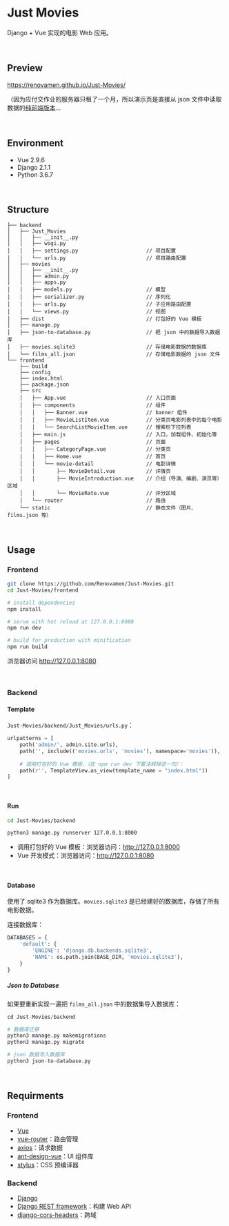 # Just Movies

Django + Vue 实现的电影 Web 应用。

&nbsp;

## Preview

https://renovamen.github.io/Just-Movies/

（因为应付交作业的服务器只租了一个月，所以演示页是直接从 json 文件中读取数据的[纯前端版本](https://github.com/Renovamen/Just-Movies/tree/gh-pages/frontend-json)...



&nbsp;

## Environment

- Vue 2.9.6
- Django 2.1.1
- Python 3.6.7

&nbsp;

## Structure

```‘
├── backend
│   ├── Just_Movies
│   │   ├── __init__.py
│   │   ├── wsgi.py
│   │   ├── settings.py                      // 项目配置
│   │   └── urls.py                          // 项目路由配置
│   ├── movies
│   │   ├── __init__.py
│   │   ├── admin.py
│   │   ├── apps.py
│   │   ├── models.py                        // 模型
│   │   ├── serializer.py                    // 序列化
│   │   ├── urls.py                          // 子应用路由配置
│   │   └── views.py                         // 视图
│   ├── dist                                 // 打包好的 Vue 模板
│   ├── manage.py
│   ├── json-to-database.py                  // 把 json 中的数据导入数据库
│   ├── movies.sqlite3                       // 存储电影数据的数据库
│   └── films_all.json                       // 存储电影数据的 json 文件
└── frontend
    ├── build
    ├── config
    ├── index.html
    ├── package.json
    ├── src
    │   ├── App.vue                          // 入口页面
    │   ├── components                       // 组件
    │   │   ├── Banner.vue                   // banner 组件
    │   │   ├── MovieListItem.vue            // 分类页电影列表中的每个电影
    │   │   └── SearchListMovieItem.vue      // 搜索栏下拉列表
    │   ├── main.js                          // 入口，加载组件、初始化等
    │   ├── pages                            // 页面
    │   │   ├── CategoryPage.vue             // 分类页
    │   │   ├── Home.vue                     // 首页
    │   │   └── movie-detail                 // 电影详情
    │   │       ├── MovieDetail.vue          // 详情页
    │   │       ├── MovieIntroduction.vue    // 介绍（导演、编剧、演员等）区域
    │   │       └── MovieRate.vue            // 评分区域
    │   └── router                           // 路由
    └── static                               // 静态文件（图片、films.json 等）
```



&nbsp;

## Usage

### Frontend

```bash
git clone https://github.com/Renovamen/Just-Movies.git
cd Just-Movies/frontend

# install dependencies
npm install

# serve with hot reload at 127.0.0.1:8080
npm run dev

# build for production with minification
npm run build
```

浏览器访问 http://127.0.0.1:8080

&nbsp;

### Backend

#### Template

`Just-Movies/backend/Just_Movies/urls.py`：

```python
urlpatterns = [
    path('admin/', admin.site.urls),
    path('', include(('movies.urls', 'movies'), namespace='movies')),
  
    # 调用打包好的 Vue 模板，（在 npm run dev 下要注释掉这一句）：
    path(r'', TemplateView.as_view(template_name = "index.html"))
]
```

&nbsp;

#### Run

```bash
cd Just-Movies/backend

python3 manage.py runserver 127.0.0.1:8000
```

- 调用打包好的 Vue 模板：浏览器访问：http://127.0.0.1:8000
- Vue 开发模式：浏览器访问：http://127.0.0.1:8080

&nbsp;

#### Database

使用了 sqlite3 作为数据库。`movies.sqlite3` 是已经建好的数据库，存储了所有电影数据。

连接数据库：

```python
DATABASES = {
    'default': {
        'ENGINE': 'django.db.backends.sqlite3',
        'NAME': os.path.join(BASE_DIR, 'movies.sqlite3'),
    }
}
```



##### Json to Database

如果要重新实现一遍把 `films_all.json` 中的数据集导入数据库：

```python
cd Just-Movies/backend

# 数据库迁移
python3 manage.py makemigrations
python3 manage.py migrate

# json 数据导入数据库
python3 json-to-database.py
```



&nbsp;

## Requirments

### Frontend

- [Vue](https://github.com/vuejs/vue)
- [vue-router](https://github.com/vuejs/vue-router)：路由管理
- [axios](https://github.com/axios/axios)：请求数据
- [ant-design-vue](https://github.com/vueComponent/ant-design-vue)：UI 组件库
- [stylus](https://github.com/stylus/stylus)：CSS 预编译器



### Backend

- [Django](https://github.com/django/django)
- [Django REST framework](https://github.com/encode/django-rest-framework)：构建 Web API
- [django-cors-headers](https://github.com/ottoyiu/django-cors-headers)：跨域